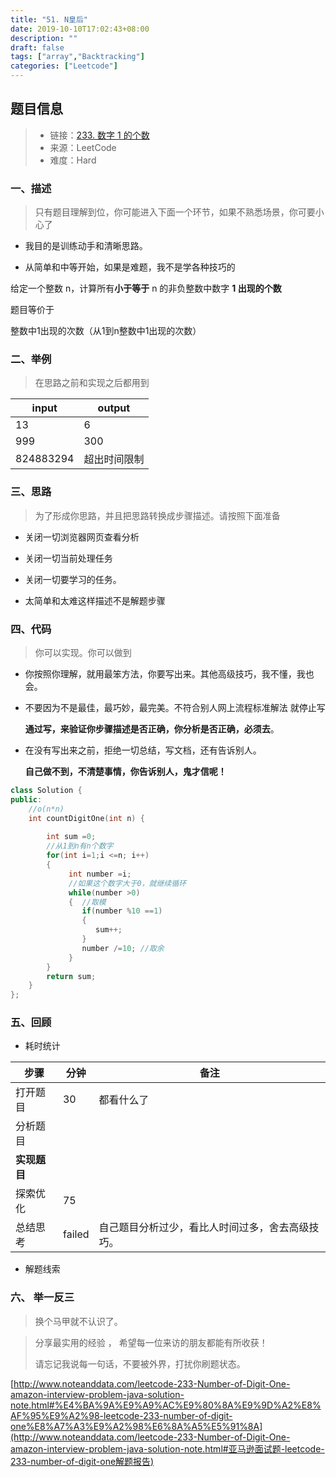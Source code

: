 ```yaml
---
title: "51. N皇后"
date: 2019-10-10T17:02:43+08:00
description: ""
draft: false
tags: ["array","Backtracking"]
categories: ["Leetcode"]
---
```




## 题目信息

> - 链接：[233. 数字 1 的个数](https://leetcode-cn.com/problems/number-of-digit-one/)
> - 来源：LeetCode
> - 难度：Hard

### 一、描述

> 只有题目理解到位，你可能进入下面一个环节，如果不熟悉场景，你可要小心了

- 我目的是训练动手和清晰思路。

- 从简单和中等开始，如果是难题，我不是学各种技巧的

  

给定一个整数 n，计算所有**小于等于** n 的非负整数中数字 **1 出现的个数**



题目等价于

整数中1出现的次数（从1到n整数中1出现的次数）

### 二、举例

> 在思路之前和实现之后都用到

| input     | output       |
| --------- | ------------ |
| 13        | 6            |
| 999       | 300          |
| 824883294 | 超出时间限制 |



### 三、思路

> 为了形成你思路，并且把思路转换成步骤描述。请按照下面准备

- 关闭一切浏览器网页查看分析

- 关闭一切当前处理任务

- 关闭一切要学习的任务。

- 太简单和太难这样描述不是解题步骤

  

  





### 四、代码

> 你可以实现。你可以做到

- 你按照你理解，就用最笨方法，你要写出来。其他高级技巧，我不懂，我也会。

- 不要因为不是最佳，最巧妙，最完美。不符合别人网上流程标准解法 就停止写

  **通过写，来验证你步骤描述是否正确，你分析是否正确，必须去**。

- 在没有写出来之前，拒绝一切总结，写文档，还有告诉别人。

  **自己做不到，不清楚事情，你告诉别人，鬼才信呢！**



~~~c++
class Solution {
public:
    //o(n*n)
    int countDigitOne(int n) {
        
        int sum =0;
        //从1到n有n个数字
        for(int i=1;i <=n; i++)
        {
             int number =i;
             //如果这个数字大于0，就继续循环
             while(number >0)
             {  //取模
                if(number %10 ==1)
                {
                   sum++;
                }
                number /=10; //取余
             }
        }
        return sum;
    }
};

~~~







### 五、回顾

- 耗时统计

| 步骤         | 分钟   | 备注                                             |
| ------------ | ------ | ------------------------------------------------ |
| 打开题目     | 30     | 都看什么了                                       |
| 分析题目     |        |                                                  |
| **实现题目** |        |                                                  |
| 探索优化     | 75     |                                                  |
| 总结思考     | failed | 自己题目分析过少，看比人时间过多，舍去高级技巧。 |

- 解题线索

  



### 六、  举一反三

> 换个马甲就不认识了。









> 分享最实用的经验 ， 希望每一位来访的朋友都能有所收获！ 
>
> 请忘记我说每一句话，不要被外界，打扰你刷题状态。

[http://www.noteanddata.com/leetcode-233-Number-of-Digit-One-amazon-interview-problem-java-solution-note.html#%E4%BA%9A%E9%A9%AC%E9%80%8A%E9%9D%A2%E8%AF%95%E9%A2%98-leetcode-233-number-of-digit-one%E8%A7%A3%E9%A2%98%E6%8A%A5%E5%91%8A](http://www.noteanddata.com/leetcode-233-Number-of-Digit-One-amazon-interview-problem-java-solution-note.html#亚马逊面试题-leetcode-233-number-of-digit-one解题报告)